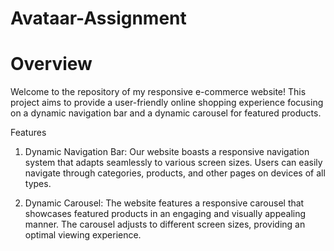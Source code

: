 # Avataar-Assignment

# Overview
Welcome to the repository of my responsive e-commerce website! This project aims to provide a user-friendly online shopping experience focusing on a dynamic navigation bar and a dynamic carousel for featured products.

Features
1. Dynamic Navigation Bar:
Our website boasts a responsive navigation system that adapts seamlessly to various screen sizes. Users can easily navigate through categories, products, and other pages on devices of all types.

2. Dynamic Carousel:
The website features a responsive carousel that showcases featured products in an engaging and visually appealing manner. The carousel adjusts to different screen sizes, providing an optimal viewing experience.
